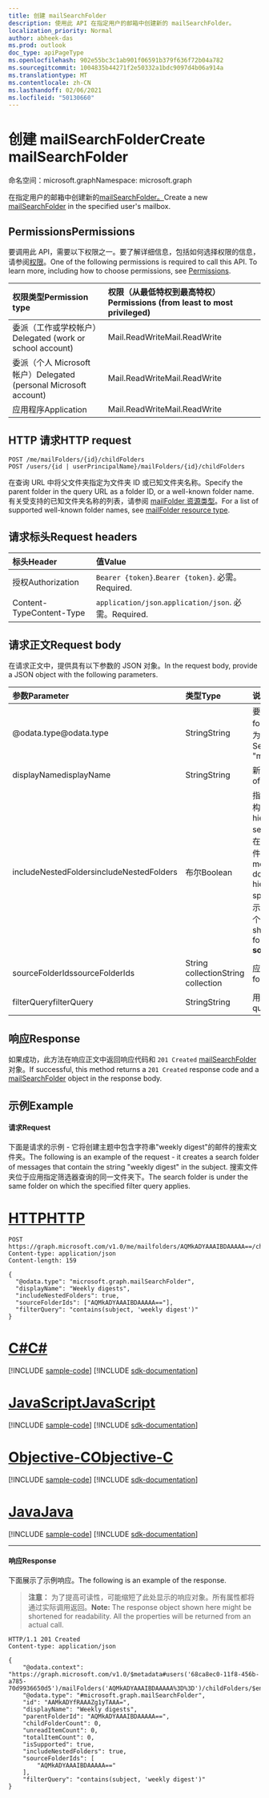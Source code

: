 ```yaml
---
title: 创建 mailSearchFolder
description: 使用此 API 在指定用户的邮箱中创建新的 mailSearchFolder。
localization_priority: Normal
author: abheek-das
ms.prod: outlook
doc_type: apiPageType
ms.openlocfilehash: 902e55bc3c1ab901f06591b379f636f72b04a782
ms.sourcegitcommit: 1004835b44271f2e50332a1bdc9097d4b06a914a
ms.translationtype: MT
ms.contentlocale: zh-CN
ms.lasthandoff: 02/06/2021
ms.locfileid: "50130660"
---
```

# <a name="create-mailsearchfolder"></a><span data-ttu-id="40c2d-103">创建 mailSearchFolder</span><span class="sxs-lookup"><span data-stu-id="40c2d-103">Create mailSearchFolder</span></span>

<span data-ttu-id="40c2d-104">命名空间：microsoft.graph</span><span class="sxs-lookup"><span data-stu-id="40c2d-104">Namespace: microsoft.graph</span></span>

<span data-ttu-id="40c2d-105">在指定用户的邮箱中创建新的[mailSearchFolder。](../resources/mailsearchfolder.md)</span><span class="sxs-lookup"><span data-stu-id="40c2d-105">Create a new [mailSearchFolder](../resources/mailsearchfolder.md) in the specified user's mailbox.</span></span>

## <a name="permissions"></a><span data-ttu-id="40c2d-106">Permissions</span><span class="sxs-lookup"><span data-stu-id="40c2d-106">Permissions</span></span>

<span data-ttu-id="40c2d-p101">要调用此 API，需要以下权限之一。要了解详细信息，包括如何选择权限的信息，请参阅[权限](/graph/permissions-reference)。</span><span class="sxs-lookup"><span data-stu-id="40c2d-p101">One of the following permissions is required to call this API. To learn more, including how to choose permissions, see [Permissions](/graph/permissions-reference).</span></span>

| <span data-ttu-id="40c2d-109">权限类型</span><span class="sxs-lookup"><span data-stu-id="40c2d-109">Permission type</span></span> | <span data-ttu-id="40c2d-110">权限（从最低特权到最高特权）</span><span class="sxs-lookup"><span data-stu-id="40c2d-110">Permissions (from least to most privileged)</span></span> |
|:----------------|:--------------------------------------------|
|<span data-ttu-id="40c2d-111">委派（工作或学校帐户）</span><span class="sxs-lookup"><span data-stu-id="40c2d-111">Delegated (work or school account)</span></span> | <span data-ttu-id="40c2d-112">Mail.ReadWrite</span><span class="sxs-lookup"><span data-stu-id="40c2d-112">Mail.ReadWrite</span></span>    |
|<span data-ttu-id="40c2d-113">委派（个人 Microsoft 帐户）</span><span class="sxs-lookup"><span data-stu-id="40c2d-113">Delegated (personal Microsoft account)</span></span> | <span data-ttu-id="40c2d-114">Mail.ReadWrite</span><span class="sxs-lookup"><span data-stu-id="40c2d-114">Mail.ReadWrite</span></span>    |
|<span data-ttu-id="40c2d-115">应用程序</span><span class="sxs-lookup"><span data-stu-id="40c2d-115">Application</span></span> | <span data-ttu-id="40c2d-116">Mail.ReadWrite</span><span class="sxs-lookup"><span data-stu-id="40c2d-116">Mail.ReadWrite</span></span> |

## <a name="http-request"></a><span data-ttu-id="40c2d-117">HTTP 请求</span><span class="sxs-lookup"><span data-stu-id="40c2d-117">HTTP request</span></span>

<!-- { "blockType": "ignored" } -->

```http
POST /me/mailFolders/{id}/childFolders
POST /users/{id | userPrincipalName}/mailFolders/{id}/childFolders
```

<span data-ttu-id="40c2d-118">在查询 URL 中将父文件夹指定为文件夹 ID 或已知文件夹名称。</span><span class="sxs-lookup"><span data-stu-id="40c2d-118">Specify the parent folder in the query URL as a folder ID, or a well-known folder name.</span></span> <span data-ttu-id="40c2d-119">有关受支持的已知文件夹名称的列表，请参阅 [mailFolder 资源类型](../resources/mailfolder.md)。</span><span class="sxs-lookup"><span data-stu-id="40c2d-119">For a list of supported well-known folder names, see [mailFolder resource type](../resources/mailfolder.md).</span></span>

## <a name="request-headers"></a><span data-ttu-id="40c2d-120">请求标头</span><span class="sxs-lookup"><span data-stu-id="40c2d-120">Request headers</span></span>

| <span data-ttu-id="40c2d-121">标头</span><span class="sxs-lookup"><span data-stu-id="40c2d-121">Header</span></span> | <span data-ttu-id="40c2d-122">值</span><span class="sxs-lookup"><span data-stu-id="40c2d-122">Value</span></span> |
|:-------|:------|
| <span data-ttu-id="40c2d-123">授权</span><span class="sxs-lookup"><span data-stu-id="40c2d-123">Authorization</span></span> | <span data-ttu-id="40c2d-124">`Bearer {token}`.</span><span class="sxs-lookup"><span data-stu-id="40c2d-124">`Bearer {token}`.</span></span> <span data-ttu-id="40c2d-125">必需。</span><span class="sxs-lookup"><span data-stu-id="40c2d-125">Required.</span></span> |
| <span data-ttu-id="40c2d-126">Content-Type</span><span class="sxs-lookup"><span data-stu-id="40c2d-126">Content-Type</span></span> | <span data-ttu-id="40c2d-127">`application/json`.</span><span class="sxs-lookup"><span data-stu-id="40c2d-127">`application/json`.</span></span> <span data-ttu-id="40c2d-128">必需。</span><span class="sxs-lookup"><span data-stu-id="40c2d-128">Required.</span></span> |

## <a name="request-body"></a><span data-ttu-id="40c2d-129">请求正文</span><span class="sxs-lookup"><span data-stu-id="40c2d-129">Request body</span></span>

<span data-ttu-id="40c2d-130">在请求正文中，提供具有以下参数的 JSON 对象。</span><span class="sxs-lookup"><span data-stu-id="40c2d-130">In the request body, provide a JSON object with the following parameters.</span></span>

| <span data-ttu-id="40c2d-131">参数</span><span class="sxs-lookup"><span data-stu-id="40c2d-131">Parameter</span></span> | <span data-ttu-id="40c2d-132">类型</span><span class="sxs-lookup"><span data-stu-id="40c2d-132">Type</span></span> | <span data-ttu-id="40c2d-133">说明</span><span class="sxs-lookup"><span data-stu-id="40c2d-133">Description</span></span> |
|:----------|:-----|:------------|
| <span data-ttu-id="40c2d-134">@odata.type</span><span class="sxs-lookup"><span data-stu-id="40c2d-134">@odata.type</span></span> | <span data-ttu-id="40c2d-135">String</span><span class="sxs-lookup"><span data-stu-id="40c2d-135">String</span></span> | <span data-ttu-id="40c2d-136">要创建的文件夹的类型。</span><span class="sxs-lookup"><span data-stu-id="40c2d-136">The type of folder to be created.</span></span> <span data-ttu-id="40c2d-137">设置为"microsoft.graph.mailSearchFolder"。</span><span class="sxs-lookup"><span data-stu-id="40c2d-137">Set to "microsoft.graph.mailSearchFolder".</span></span> |
| <span data-ttu-id="40c2d-138">displayName</span><span class="sxs-lookup"><span data-stu-id="40c2d-138">displayName</span></span> | <span data-ttu-id="40c2d-139">String</span><span class="sxs-lookup"><span data-stu-id="40c2d-139">String</span></span> | <span data-ttu-id="40c2d-140">新文件夹的显示名称。</span><span class="sxs-lookup"><span data-stu-id="40c2d-140">The display name of the new folder.</span></span>|
| <span data-ttu-id="40c2d-141">includeNestedFolders</span><span class="sxs-lookup"><span data-stu-id="40c2d-141">includeNestedFolders</span></span> | <span data-ttu-id="40c2d-142">布尔</span><span class="sxs-lookup"><span data-stu-id="40c2d-142">Boolean</span></span> | <span data-ttu-id="40c2d-143">指示如何在搜索中遍历邮箱文件夹层次结构。</span><span class="sxs-lookup"><span data-stu-id="40c2d-143">Indicates how the mailbox folder hierarchy should be traversed in the search.</span></span> <span data-ttu-id="40c2d-144">`true` 意味着应执行深入搜索，以在 **sourceFolderIds** 中显式指定的每个文件夹的层次结构中包括子文件夹。</span><span class="sxs-lookup"><span data-stu-id="40c2d-144">`true` means that a deep search should be done to include child folders in the hierarchy of each folder explicitly specified in **sourceFolderIds**.</span></span> <span data-ttu-id="40c2d-145">`false` 表示仅对 **sourceFolderIds** 中显式指定的每个文件夹进行浅表搜索。</span><span class="sxs-lookup"><span data-stu-id="40c2d-145">`false` means a shallow search of only each of the folders explicitly specified in **sourceFolderIds**.</span></span> |
| <span data-ttu-id="40c2d-146">sourceFolderIds</span><span class="sxs-lookup"><span data-stu-id="40c2d-146">sourceFolderIds</span></span> | <span data-ttu-id="40c2d-147">String collection</span><span class="sxs-lookup"><span data-stu-id="40c2d-147">String collection</span></span> | <span data-ttu-id="40c2d-148">应缩小的邮箱文件夹。</span><span class="sxs-lookup"><span data-stu-id="40c2d-148">The mailbox folders that should be mined.</span></span> |
| <span data-ttu-id="40c2d-149">filterQuery</span><span class="sxs-lookup"><span data-stu-id="40c2d-149">filterQuery</span></span> | <span data-ttu-id="40c2d-150">String</span><span class="sxs-lookup"><span data-stu-id="40c2d-150">String</span></span> | <span data-ttu-id="40c2d-151">用于筛选邮件的 OData 查询。</span><span class="sxs-lookup"><span data-stu-id="40c2d-151">The OData query to filter the messages.</span></span> |

## <a name="response"></a><span data-ttu-id="40c2d-152">响应</span><span class="sxs-lookup"><span data-stu-id="40c2d-152">Response</span></span>

<span data-ttu-id="40c2d-153">如果成功，此方法在响应正文中返回响应代码和 `201 Created` [mailSearchFolder](../resources/mailsearchfolder.md) 对象。</span><span class="sxs-lookup"><span data-stu-id="40c2d-153">If successful, this method returns a `201 Created` response code and a [mailSearchFolder](../resources/mailsearchfolder.md) object in the response body.</span></span>

## <a name="example"></a><span data-ttu-id="40c2d-154">示例</span><span class="sxs-lookup"><span data-stu-id="40c2d-154">Example</span></span>

#### <a name="request"></a><span data-ttu-id="40c2d-155">请求</span><span class="sxs-lookup"><span data-stu-id="40c2d-155">Request</span></span>

<span data-ttu-id="40c2d-156">下面是请求的示例 - 它将创建主题中包含字符串"weekly digest"的邮件的搜索文件夹。</span><span class="sxs-lookup"><span data-stu-id="40c2d-156">The following is an example of the request - it creates a search folder of messages that contain the string "weekly digest" in the subject.</span></span> <span data-ttu-id="40c2d-157">搜索文件夹位于应用指定筛选器查询的同一文件夹下。</span><span class="sxs-lookup"><span data-stu-id="40c2d-157">The search folder is under the same folder on which the specified filter query applies.</span></span>

# <a name="http"></a>[<span data-ttu-id="40c2d-158">HTTP</span><span class="sxs-lookup"><span data-stu-id="40c2d-158">HTTP</span></span>](#tab/http)
<!-- {
  "blockType": "request",
  "sampleKeys": ["AQMkADYAAAIBDAAAAA=="],
  "name": "create_mailsearchfolder"
}-->

```http
POST https://graph.microsoft.com/v1.0/me/mailfolders/AQMkADYAAAIBDAAAAA==/childfolders
Content-type: application/json
Content-length: 159

{
  "@odata.type": "microsoft.graph.mailSearchFolder",
  "displayName": "Weekly digests",
  "includeNestedFolders": true,
  "sourceFolderIds": ["AQMkADYAAAIBDAAAAA=="],
  "filterQuery": "contains(subject, 'weekly digest')"
}
```
# <a name="c"></a>[<span data-ttu-id="40c2d-159">C#</span><span class="sxs-lookup"><span data-stu-id="40c2d-159">C#</span></span>](#tab/csharp)
[!INCLUDE [sample-code](../includes/snippets/csharp/create-mailsearchfolder-csharp-snippets.md)]
[!INCLUDE [sdk-documentation](../includes/snippets/snippets-sdk-documentation-link.md)]

# <a name="javascript"></a>[<span data-ttu-id="40c2d-160">JavaScript</span><span class="sxs-lookup"><span data-stu-id="40c2d-160">JavaScript</span></span>](#tab/javascript)
[!INCLUDE [sample-code](../includes/snippets/javascript/create-mailsearchfolder-javascript-snippets.md)]
[!INCLUDE [sdk-documentation](../includes/snippets/snippets-sdk-documentation-link.md)]

# <a name="objective-c"></a>[<span data-ttu-id="40c2d-161">Objective-C</span><span class="sxs-lookup"><span data-stu-id="40c2d-161">Objective-C</span></span>](#tab/objc)
[!INCLUDE [sample-code](../includes/snippets/objc/create-mailsearchfolder-objc-snippets.md)]
[!INCLUDE [sdk-documentation](../includes/snippets/snippets-sdk-documentation-link.md)]

# <a name="java"></a>[<span data-ttu-id="40c2d-162">Java</span><span class="sxs-lookup"><span data-stu-id="40c2d-162">Java</span></span>](#tab/java)
[!INCLUDE [sample-code](../includes/snippets/java/create-mailsearchfolder-java-snippets.md)]
[!INCLUDE [sdk-documentation](../includes/snippets/snippets-sdk-documentation-link.md)]

---


#### <a name="response"></a><span data-ttu-id="40c2d-163">响应</span><span class="sxs-lookup"><span data-stu-id="40c2d-163">Response</span></span>

<span data-ttu-id="40c2d-164">下面展示了示例响应。</span><span class="sxs-lookup"><span data-stu-id="40c2d-164">The following is an example of the response.</span></span>

><span data-ttu-id="40c2d-p108">**注意：** 为了提高可读性，可能缩短了此处显示的响应对象。所有属性都将通过实际调用返回。</span><span class="sxs-lookup"><span data-stu-id="40c2d-p108">**Note:** The response object shown here might be shortened for readability. All the properties will be returned from an actual call.</span></span>
<!-- {
  "blockType": "response",
  "truncated": true,
  "@odata.type": "microsoft.graph.mailSearchFolder"
} -->

```http
HTTP/1.1 201 Created
Content-type: application/json

{
    "@odata.context": "https://graph.microsoft.com/v1.0/$metadata#users('68ca8ec0-11f8-456b-a785-70d9936650d5')/mailFolders('AQMkADYAAAIBDAAAAA%3D%3D')/childFolders/$entity",
    "@odata.type": "#microsoft.graph.mailSearchFolder",
    "id": "AAMkADYfRAAAZg1yTAAA=",
    "displayName": "Weekly digests",
    "parentFolderId": "AQMkADYAAAIBDAAAAA==",
    "childFolderCount": 0,
    "unreadItemCount": 0,
    "totalItemCount": 0,
    "isSupported": true,
    "includeNestedFolders": true,
    "sourceFolderIds": [
        "AQMkADYAAAIBDAAAAA=="
    ],
    "filterQuery": "contains(subject, 'weekly digest')"
}
```


<!-- uuid: 8fcb5dbc-d5aa-4681-8e31-b001d5168d79
2015-10-25 14:57:30 UTC -->
<!--
{
  "type": "#page.annotation",
  "description": "Create mailSearchFolder",
  "keywords": "",
  "section": "documentation",
  "tocPath": "",
  "suppressions": [

  ]
}
-->

